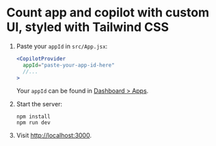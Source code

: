# Count app and copilot with custom UI, styled with Tailwind CSS

1. Paste your `appId` in `src/App.jsx`:

   ```jsx
   <CopilotProvider
     appId="paste-your-app-id-here"
     //...
   >
   ```

   Your `appId` can be found in [Dashboard > Apps](https://dashboard.copilotjs.com/apps).

2. Start the server:

   ```
   npm install
   npm run dev
   ```

3. Visit [http://localhost:3000](http://localhost:3000).
